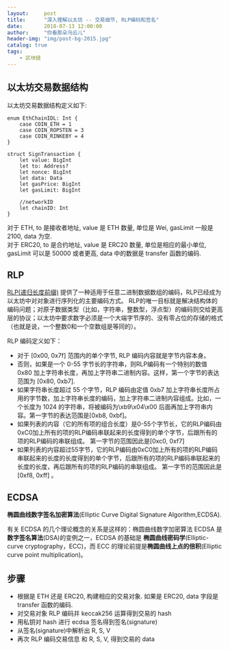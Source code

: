 ```yaml
---
layout:     post
title:      "深入理解以太坊 -- 交易细节, RLP编码和签名"
date:       2018-07-13 12:00:00
author:     "你看那朵乌云儿"
header-img: "img/post-bg-2015.jpg"
catalog: true
tags:
    - 区块链
---
```



## 以太坊交易数据结构

以太坊交易数据结构定义如下:  

	enum EthChainIDL: Int {
    	case COIN_ETH = 1
    	case COIN_ROPSTEN = 3
    	case COIN_RINKEBY = 4
	}

	struct SignTransaction {
    	let value: BigInt
    	let to: Address?
    	let nonce: BigInt
    	let data: Data
    	let gasPrice: BigInt
    	let gasLimit: BigInt
    
		//networkID
    	let chainID: Int
	}
	
对于 ETH, to 是接收者地址, value 是 ETH 数量, 单位是 Wei, gasLimit 一般是 2100, data 为空.  
对于 ERC20, to 是合约地址, value 是 ERC20 数量, 单位是相应的最小单位, gasLimit 可以是 50000 或者更高, data 中的数据是 transfer 函数的编码.

## RLP

[RLP(递归长度前缀)](https://github.com/ethereum/wiki/wiki/%5B%E4%B8%AD%E6%96%87%5D-RLP) 提供了一种适用于任意二进制数据数组的编码，RLP已经成为以太坊中对对象进行序列化的主要编码方式。 RLP的唯一目标就是解决结构体的编码问题；对原子数据类型（比如，字符串，整数型，浮点型）的编码则交给更高层的协议；以太坊中要求数字必须是一个大端字节序的、没有零占位的存储的格式（也就是说，一个整数0和一个空数组是等同的）。

RLP 编码定义如下：

- 对于 [0x00, 0x7f] 范围内的单个字节, RLP 编码内容就是字节内容本身。
- 否则，如果是一个 0-55 字节长的字符串，则RLP编码有一个特别的数值 0x80 加上字符串长度，再加上字符串二进制内容。这样，第一个字节的表达范围为 [0x80, 0xb7].
- 如果字符串长度超过 55 个字节，RLP 编码由定值 0xb7 加上字符串长度所占用的字节数，加上字符串长度的编码，加上字符串二进制内容组成。比如，一个长度为 1024 的字符串，将被编码为\xb9\x04\x00 后面再加上字符串内容。第一字节的表达范围是[0xb8, 0xbf]。
- 如果列表的内容（它的所有项的组合长度）是0-55个字节长，它的RLP编码由0xC0加上所有的项的RLP编码串联起来的长度得到的单个字节，后跟所有的项的RLP编码的串联组成。 第一字节的范围因此是[0xc0, 0xf7]
- 如果列表的内容超过55字节，它的RLP编码由0xC0加上所有的项的RLP编码串联起来的长度的长度得到的单个字节，后跟所有的项的RLP编码串联起来的长度的长度，再后跟所有的项的RLP编码的串联组成。 第一字节的范围因此是[0xf8, 0xff] 。


## ECDSA

**椭圆曲线数字签名加密算法**(Elliptic Curve Digital Signature Algorithm,ECDSA).  

有关 ECDSA 的几个理论概念的关系是这样的：椭圆曲线数字加密算法 ECDSA 是**数字签名算法**(DSA)的变例之一，ECDSA 的基础是 **椭圆曲线密码学**(Elliptic-curve cryptography，ECC)，而 ECC 的理论前提是**椭圆曲线上点的倍积**(Elliptic curve point multiplication)。

## 步骤

- 根据是 ETH 还是 ERC20, 构建相应的交易对象. 如果是 ERC20, data 字段是 transfer 函数的编码. 
- 对交易对象 RLP 编码并 keccak256 运算得到交易的 hash
- 用私钥对 hash 进行 ecdsa 签名得到签名(signature)
- 从签名(signature)中解析出 R, S, V
- 再次 RLP 编码交易信息 和 R, S, V, 得到交易的 data



